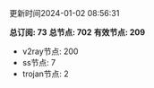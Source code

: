 更新时间2024-01-02 08:56:31

**总订阅: 73**
**总节点: 702**
**有效节点: 209**
- v2ray节点: 200
- ss节点: 7
- trojan节点: 2
